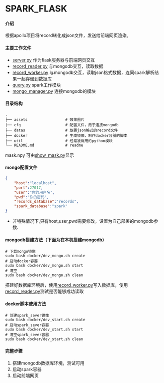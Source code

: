 # SPARK_FLASK

#### 介绍
根据apollo项目将record转化成json文件，发送给前端网页渲染。
<!-- ![效果图](assets/default.gif) -->

#### 主要工作文件

  * [server.py](server.py)  作为flask服务器与前端网页交互
  * [record_reader.py](record_reader.py) 与mongodb交互，读取数据
  * [record_worker.py](record_worker.py) 与mongodb交互，读取json格式数据，连同spark解析结果一起存储到数据库
  * [query.py](util/query.py)  spark工作模块
  * [mongo_manager.py](util/mongo_manager.py)  连接mongodb的模块

#### 目录结构

    .
    ├── assets                 # 效果图片
    ├── cfg                    # 配置文件，用于连接mongodb
    ├── datas                  # 放置json格式的record文件
    ├── docker                 # 生成镜像，制作docker容器的脚本
    ├── util                   # 经常被调用的python模块
    └── README.md              # readme


mask.npy 可由[show_mask.py](tools/show_mask.py)显示

#### mongo配置文件
```json
{
    "host":"localhost",
    "port":27017,
    "user":"你的用户名",
    "pwd":"你的密码",
    "records_database":"records",
    "spark_database":"spark" 
}
```
*  非特殊情况下,只有host,user,pwd需要修改，设置为自己部署的mongodb参数.

#### mongodb搭建方法（下面为在本机搭建mongodb）

```
# 下载mongo镜像
sudo bash docker/dev_mongo.sh create
# 启动docker容器
sudo bash docker/dev_mongo.sh start
# 清空
sudo bash docker/dev_mongo.sh clean
```
搭建好数据库环境后，使用[record_worker.py](record_worker.py)写入数据库，使用[record_reader.py](record_reader.py)测试是否能够成功读取

#### docker脚本使用方法

```
# 创建spark_sever镜像
sudo bash docker/dev_start.sh create
# 启动spark_sever容器
sudo bash docker/dev_start.sh start
# 清空spark_sever容器
sudo bash docker/dev_start.sh clean
```

#### 完整步骤

1. 搭建mongodb数据库环境，测试可用
2. 启动spark容器
3. 启动前端网页